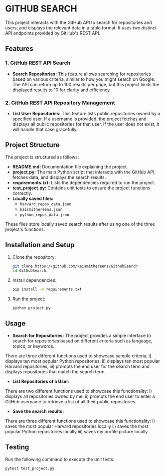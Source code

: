 # GITHUB SEARCH

This project interacts with the GitHub API to search for repositories and users, and displays the relevant data in a table format. It uses two distinct API endpoints provided by GitHub's REST API.

## Features

### 1. GitHub REST API Search
- **Search Repositories:** This feature allows searching for repositories based on various criteria, similar to how you might search on Google. The API can return up to 100 results per page, but this project limits the displayed results to 10 for clarity and efficiency.

### 2. GitHub REST API Repository Management
- **List User Repositories:** This feature lists public repositories owned by a specified user. If a username is provided, the project fetches and displays all public repositories for that user. If the user does not exist, it will handle that case gracefully.

## Project Structure

The project is structured as follows:
- **README.md:** Documentation file explaining the project.
- **project.py:** The main Python script that interacts with the GitHub API, fetches data, and displays the search results.
- **requirements.txt:** Lists the dependencies required to run the project.
- **test_project.py:** Contains unit tests to ensure the project functions correctly.
- **Locally saved files:**
  - `harvard_repos_data.json`
  - `kaismithereens.json`
  - `python_repos_data.json`
 
These files store locally saved search results after using one of the three project's functions.

## Installation and Setup

1. Clone the repository:
   ```bash
   git clone https://github.com/kaismithereens/GithubSearch
   cd GithubSearch
   ```

2. Install dependencies:
   ```bash
   pip install -r requirements.txt
   ```

3. Run the project:
   ```bash
   python project.py
   ```

## Usage

- **Search for Repositories:** The project provides a simple interface to search for repositories based on different criteria such as language, topics, or keywords. 

There are three different functions used to showcase sample criteria, 
i) displays ten most popular Python repositories,
ii) displays ten most popular Harvard repositories, 
iii) prompts the end user for the search term and displays repositories that match the search term.


- **List Repositories of a User:** 

There are two different functions used to showcase this functionality:
i) displays all repositories owned by me,
ii) prompts the end user to enter a GitHub username to retrieve a list of all their public repositories.

- **Save the search results:**

There are three different functions used to showcase this functionality:
i) saves the most popular Harvard repositories locally
ii) saves the most popular Python repositories locally
iii) saves my profile picture locally

## Testing

Run the following command to execute the unit tests:
```bash
pytest test_project.py
```
